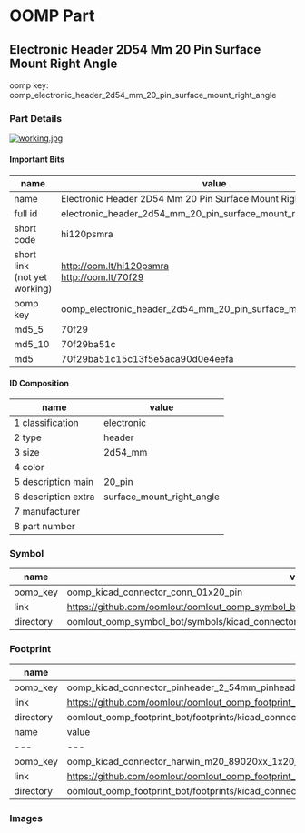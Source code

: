 # OOMP Part  
## Electronic Header 2D54 Mm 20 Pin Surface Mount Right Angle  
  
oomp key: oomp_electronic_header_2d54_mm_20_pin_surface_mount_right_angle  
  
### Part Details  
  
[![working.jpg](working_600.jpg)](working.jpg)  
  
#### Important Bits  
| name | value | 
| --- | --- | 
| name | Electronic Header 2D54 Mm 20 Pin Surface Mount Right Angle | 
| full id | electronic_header_2d54_mm_20_pin_surface_mount_right_angle | 
| short code | hi120psmra | 
| short link<br>(not yet working) | http://oom.lt/hi120psmra<br>http://oom.lt/70f29 | 
| oomp key | oomp_electronic_header_2d54_mm_20_pin_surface_mount_right_angle | 
| md5_5 | 70f29 | 
| md5_10 | 70f29ba51c | 
| md5 | 70f29ba51c15c13f5e5aca90d0e4eefa | 
#### ID Composition  
| name | value | 
| --- | --- | 
| 1 classification | electronic | 
| 2 type | header | 
| 3 size | 2d54_mm | 
| 4 color |  | 
| 5 description main | 20_pin | 
| 6 description extra | surface_mount_right_angle | 
| 7 manufacturer |  | 
| 8 part number |  | 
### Symbol  
| name | value | 
| --- | --- | 
| oomp_key | oomp_kicad_connector_conn_01x20_pin | 
| link | https://github.com/oomlout/oomlout_oomp_symbol_bot/tree/main/symbols/kicad_connector_conn_01x20_pin | 
| directory | oomlout_oomp_symbol_bot/symbols/kicad_connector_conn_01x20_pin//working/working.kicad_sym | 
### Footprint  
| name | value | 
| --- | --- | 
| oomp_key | oomp_kicad_connector_pinheader_2_54mm_pinheader_1x20_p2_54mm_vertical | 
| link | https://github.com/oomlout/oomlout_oomp_footprint_bot/tree/main/foootprntss/kicad_connector_pinheader_2_54mm_pinheader_1x20_p2_54mm_vertical | 
| directory | oomlout_oomp_footprint_bot/footprints/kicad_connector_pinheader_2_54mm_pinheader_1x20_p2_54mm_vertical//working/working.kicad_mod | 
| name | value | 
| --- | --- | 
| oomp_key | oomp_kicad_connector_harwin_m20_89020xx_1x20_p2_54mm_horizontal | 
| link | https://github.com/oomlout/oomlout_oomp_footprint_bot/tree/main/foootprntss/kicad_connector_harwin_m20_89020xx_1x20_p2_54mm_horizontal | 
| directory | oomlout_oomp_footprint_bot/footprints/kicad_connector_harwin_m20_89020xx_1x20_p2_54mm_horizontal//working/working.kicad_mod | 
### Images  
